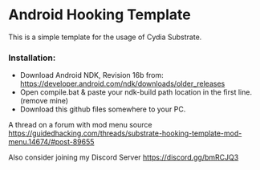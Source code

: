 # Android Hooking Template
This is a simple template for the usage of Cydia Substrate.

### Installation:
* Download Android NDK, Revision 16b from: https://developer.android.com/ndk/downloads/older_releases
* Open compile.bat & paste your ndk-build path location in the first line. (remove mine)
* Download this github files somewhere to your PC.


A thread on a forum with mod menu source https://guidedhacking.com/threads/substrate-hooking-template-mod-menu.14674/#post-89655


Also consider joining my Discord Server https://discord.gg/bmRCJQ3
